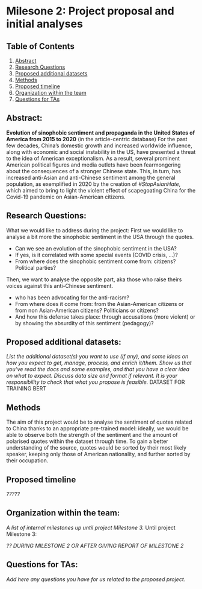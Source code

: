 # Milesone 2: Project proposal and initial analyses

## Table of Contents
1. [Abstract](#Abstract)
2. [Research Questions](#Research-Questions)
3. [Proposed additional datasets](#Proposed-additional-datasets)
4. [Methods](#Methods)
5. [Proposed timeline](#Proposed-timeline)
6. [Organization within the team](#Organization-within-the-team)
7. [Questions for TAs](#Questions-for-TAs)


## Abstract: 
**Evolution of sinophobic sentiment and propaganda in the United States of America from 2015 to 2020** (in the article-centric database)
For the past few decades, China’s domestic growth and increased worldwide influence, along with economic and social instability in the US, have presented a threat to the idea of American exceptionalism. As a result, several prominent American political figures and media outlets have been fearmongering about the consequences of a stronger Chinese state. This, in turn, has increased anti-Asian and anti-Chinese sentiment among the general population, as exemplified in 2020 by the creation of *#StopAsianHate*, which aimed to bring to light the violent effect of scapegoating China for the Covid-19 pandemic on Asian-American citizens.

## Research Questions: 
What we would like to address during the project:
First we would like to analyse a bit more the sinophobic sentiment in the USA through the quotes.
* Can we see an evolution of the sinophobic sentiment in the USA?
* If yes, is it correlated with some special events (COVID crisis, ...)?
* From where does the sinophobic sentiment come from: citizens? Political parties?

Then, we want to analyse the opposite part, aka those who raise theirs voices against this anti-Chinese sentiment.
* who has been advocating for the anti-racism?
* From where does it come from: from the Asian-American citizens or from non Asian-American citizens? Politicians or citizens?
* And how this defense takes place: through accusations (more violent) or by showing the absurdity of this sentiment (pedagogy)?

## Proposed additional datasets: 
*List the additional dataset(s) you want to use (if any), and some ideas on how you expect to get, manage, process, and enrich it/them. Show us that you’ve read the docs and some examples, and that you have a clear idea on what to expect. Discuss data size and format if relevant. It is your responsibility to check that what you propose is feasible.*
DATASET FOR TRAINING BERT

## Methods
The aim of this project would be to analyse the sentiment of quotes related to China thanks to an appropriate pre-trained model: ideally, we would be able to observe both the strength of the sentiment and the amount of polarised quotes within the dataset through time. To gain a better understanding of the source, quotes would be sorted by their most likely speaker, keeping only those of American nationality, and further sorted by their occupation.

## Proposed timeline
*?????*

## Organization within the team: 
*A list of internal milestones up until project Milestone 3.*
Until project Milestone 3:

*?? DURING MILESTONE 2 OR AFTER GIVING REPORT OF MILESTONE 2*

## Questions for TAs: 
*Add here any questions you have for us related to the proposed project.*
